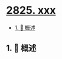 # [2825. xxx](https://github.com/Tdahuyou/TNotes.leetcode/tree/main/notes/2825.%20xxx)

<!-- region:toc -->

- [1. 📝 概述](#1--概述)

<!-- endregion:toc -->

## 1. 📝 概述
